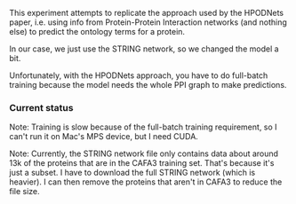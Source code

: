 This experiment attempts to replicate the approach used by the HPODNets paper, i.e. using info from Protein-Protein Interaction networks (and nothing else) to predict the ontology terms for a protein.

In our case, we just use the STRING network, so we changed the model a bit.

Unfortunately, with the HPODNets approach, you have to do full-batch training because the model needs the whole PPI graph to make predictions.

### Current status

Note: Training is slow because of the full-batch training requirement, so I can't run it on Mac's MPS device, but I need CUDA.

Note: Currently, the STRING network file only contains data about around 13k of the proteins that are in the CAFA3 training set. That's because it's just a subset. I have to download the full STRING network (which is heavier). I can then remove the proteins that aren't in CAFA3 to reduce the file size.
